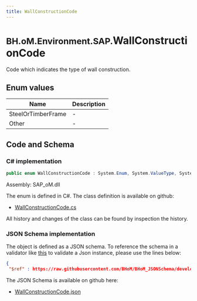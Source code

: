 ```yaml
---
title: WallConstructionCode
---
```


# <small>BH.oM.Environment.SAP.</small>**WallConstructionCode**

Code which indicates the type of wall construction.

## Enum values

| Name            | Description                                                    |
|-----------------|----------------------------------------------------------------|
| SteelOrTimberFrame |  -  |
| Other |  -  |


## Code and Schema

### C# implementation

``` C# title="C#"
public enum WallConstructionCode : System.Enum, System.ValueType, System.IComparable, System.ISpanFormattable, System.IFormattable, System.IConvertible
```

Assembly: SAP_oM.dll

The enum is defined in C#. The class definition is available on github:

- [WallConstructionCode.cs](https://github.com/BHoM/SAP_Toolkit/blob/develop/SAP_oM/Enums\WallConstructionCode.cs)

All history and changes of the class can be found by inspection the history.
### JSON Schema implementation

The object is defined as a JSON schema. To reference the schema in a validator like [this](https://www.jsonschemavalidator.net/) to validate a Json instance, please use the lines below:

``` json title="JSON Schema"
{
 "$ref" : https://raw.githubusercontent.com/BHoM/BHoM_JSONSchema/develop/SAP_oM/SAP/WallConstructionCode.json}
```

The JSON Schema is available on github here:

- [WallConstructionCode.json](https://github.com/BHoM/BHoM_JSONSchema/blob/develop/SAP_oM/SAP/WallConstructionCode.json)
